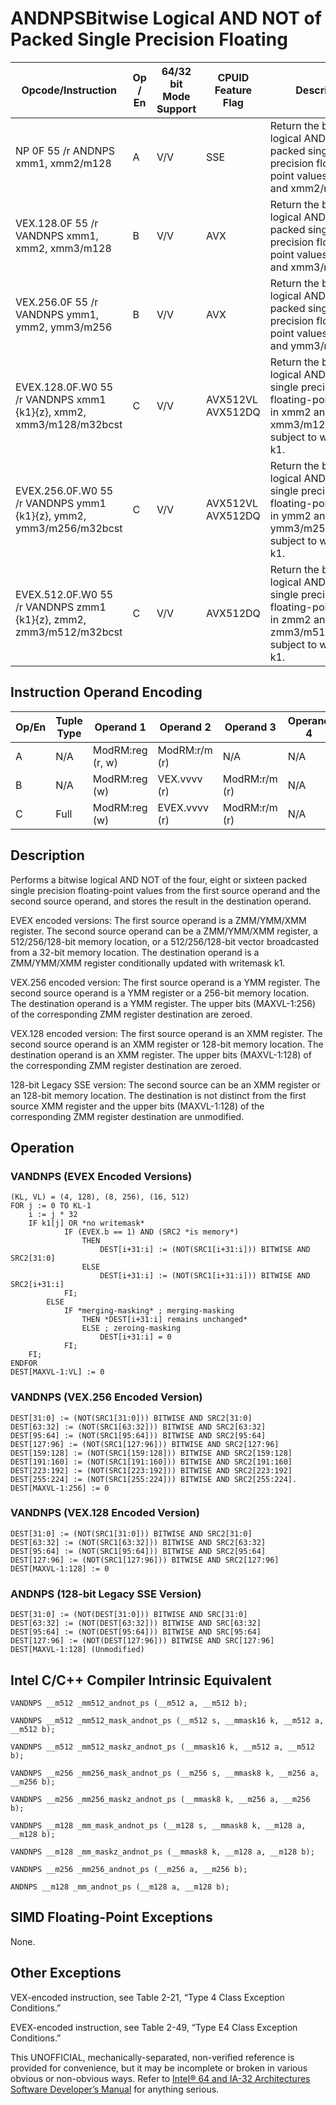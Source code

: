 # ANDNPS**Bitwise Logical AND NOT of Packed Single Precision Floating**

| Opcode/Instruction                                                 | Op / En | 64/32 bit Mode Support | CPUID Feature Flag | Description                                                                                                                            |
| ------------------------------------------------------------------ | ------- | ---------------------- | ------------------ | -------------------------------------------------------------------------------------------------------------------------------------- |
| NP 0F 55 /r ANDNPS xmm1, xmm2/m128                                 | A       | V/V                    | SSE                | Return the bitwise logical AND NOT of packed single precision floating-point values in xmm1 and xmm2/mem.                              |
| VEX.128.0F 55 /r VANDNPS xmm1, xmm2, xmm3/m128                     | B       | V/V                    | AVX                | Return the bitwise logical AND NOT of packed single precision floating-point values in xmm2 and xmm3/mem.                              |
| VEX.256.0F 55 /r VANDNPS ymm1, ymm2, ymm3/m256                     | B       | V/V                    | AVX                | Return the bitwise logical AND NOT of packed single precision floating-point values in ymm2 and ymm3/mem.                              |
| EVEX.128.0F.W0 55 /r VANDNPS xmm1 {k1}{z}, xmm2, xmm3/m128/m32bcst | C       | V/V                    | AVX512VL AVX512DQ  | Return the bitwise logical AND of packed single precision floating-point values in xmm2 and xmm3/m128/m32bcst subject to writemask k1. |
| EVEX.256.0F.W0 55 /r VANDNPS ymm1 {k1}{z}, ymm2, ymm3/m256/m32bcst | C       | V/V                    | AVX512VL AVX512DQ  | Return the bitwise logical AND of packed single precision floating-point values in ymm2 and ymm3/m256/m32bcst subject to writemask k1. |
| EVEX.512.0F.W0 55 /r VANDNPS zmm1 {k1}{z}, zmm2, zmm3/m512/m32bcst | C       | V/V                    | AVX512DQ           | Return the bitwise logical AND of packed single precision floating-point values in zmm2 and zmm3/m512/m32bcst subject to writemask k1. |

## Instruction Operand Encoding

| Op/En | Tuple Type | Operand 1        | Operand 2     | Operand 3     | Operand 4 |
| ----- | ---------- | ---------------- | ------------- | ------------- | --------- |
| A     | N/A        | ModRM:reg (r, w) | ModRM:r/m (r) | N/A           | N/A       |
| B     | N/A        | ModRM:reg (w)    | VEX.vvvv (r)  | ModRM:r/m (r) | N/A       |
| C     | Full       | ModRM:reg (w)    | EVEX.vvvv (r) | ModRM:r/m (r) | N/A       |

## Description

Performs a bitwise logical AND NOT of the four, eight or sixteen packed single precision floating-point values from the first source operand and the second source operand, and stores the result in the destination operand.

EVEX encoded versions: The first source operand is a ZMM/YMM/XMM register. The second source operand can be a ZMM/YMM/XMM register, a 512/256/128-bit memory location, or a 512/256/128-bit vector broadcasted from a 32-bit memory location. The destination operand is a ZMM/YMM/XMM register conditionally updated with writemask k1.

VEX.256 encoded version: The first source operand is a YMM register. The second source operand is a YMM register or a 256-bit memory location. The destination operand is a YMM register. The upper bits (MAXVL-1:256) of the corresponding ZMM register destination are zeroed.

VEX.128 encoded version: The first source operand is an XMM register. The second source operand is an XMM register or 128-bit memory location. The destination operand is an XMM register. The upper bits (MAXVL-1:128) of the corresponding ZMM register destination are zeroed.

128-bit Legacy SSE version: The second source can be an XMM register or an 128-bit memory location. The destination is not distinct from the first source XMM register and the upper bits (MAXVL-1:128) of the corresponding ZMM register destination are unmodified.

## Operation

### VANDNPS (EVEX Encoded Versions)

```
(KL, VL) = (4, 128), (8, 256), (16, 512)
FOR j := 0 TO KL-1
    i := j * 32
    IF k1[j] OR *no writemask*
            IF (EVEX.b == 1) AND (SRC2 *is memory*)
                THEN
                    DEST[i+31:i] := (NOT(SRC1[i+31:i])) BITWISE AND SRC2[31:0]
                ELSE
                    DEST[i+31:i] := (NOT(SRC1[i+31:i])) BITWISE AND SRC2[i+31:i]
            FI;
        ELSE
            IF *merging-masking* ; merging-masking
                THEN *DEST[i+31:i] remains unchanged*
                ELSE ; zeroing-masking
                    DEST[i+31:i] = 0
            FI;
    FI;
ENDFOR
DEST[MAXVL-1:VL] := 0

```

### VANDNPS (VEX.256 Encoded Version)

```
DEST[31:0] := (NOT(SRC1[31:0])) BITWISE AND SRC2[31:0]
DEST[63:32] := (NOT(SRC1[63:32])) BITWISE AND SRC2[63:32]
DEST[95:64] := (NOT(SRC1[95:64])) BITWISE AND SRC2[95:64]
DEST[127:96] := (NOT(SRC1[127:96])) BITWISE AND SRC2[127:96]
DEST[159:128] := (NOT(SRC1[159:128])) BITWISE AND SRC2[159:128]
DEST[191:160] := (NOT(SRC1[191:160])) BITWISE AND SRC2[191:160]
DEST[223:192] := (NOT(SRC1[223:192])) BITWISE AND SRC2[223:192]
DEST[255:224] := (NOT(SRC1[255:224])) BITWISE AND SRC2[255:224].
DEST[MAXVL-1:256] := 0

```

### VANDNPS (VEX.128 Encoded Version)

```
DEST[31:0] := (NOT(SRC1[31:0])) BITWISE AND SRC2[31:0]
DEST[63:32] := (NOT(SRC1[63:32])) BITWISE AND SRC2[63:32]
DEST[95:64] := (NOT(SRC1[95:64])) BITWISE AND SRC2[95:64]
DEST[127:96] := (NOT(SRC1[127:96])) BITWISE AND SRC2[127:96]
DEST[MAXVL-1:128] := 0

```

### ANDNPS (128-bit Legacy SSE Version)

```
DEST[31:0] := (NOT(DEST[31:0])) BITWISE AND SRC[31:0]
DEST[63:32] := (NOT(DEST[63:32])) BITWISE AND SRC[63:32]
DEST[95:64] := (NOT(DEST[95:64])) BITWISE AND SRC[95:64]
DEST[127:96] := (NOT(DEST[127:96])) BITWISE AND SRC[127:96]
DEST[MAXVL-1:128] (Unmodified)

```

## Intel C/C++ Compiler Intrinsic Equivalent

```
VANDNPS __m512 _mm512_andnot_ps (__m512 a, __m512 b);

```

```
VANDNPS __m512 _mm512_mask_andnot_ps (__m512 s, __mmask16 k, __m512 a, __m512 b);

```

```
VANDNPS __m512 _mm512_maskz_andnot_ps (__mmask16 k, __m512 a, __m512 b);

```

```
VANDNPS __m256 _mm256_mask_andnot_ps (__m256 s, __mmask8 k, __m256 a, __m256 b);

```

```
VANDNPS __m256 _mm256_maskz_andnot_ps (__mmask8 k, __m256 a, __m256 b);

```

```
VANDNPS __m128 _mm_mask_andnot_ps (__m128 s, __mmask8 k, __m128 a, __m128 b);

```

```
VANDNPS __m128 _mm_maskz_andnot_ps (__mmask8 k, __m128 a, __m128 b);

```

```
VANDNPS __m256 _mm256_andnot_ps (__m256 a, __m256 b);

```

```
ANDNPS __m128 _mm_andnot_ps (__m128 a, __m128 b);

```

## SIMD Floating-Point Exceptions

None.

## Other Exceptions

VEX-encoded instruction, see Table 2-21, “Type 4 Class Exception Conditions.”

EVEX-encoded instruction, see Table 2-49, “Type E4 Class Exception Conditions.”

This UNOFFICIAL, mechanically-separated, non-verified reference is provided for convenience, but it may be
incomplete or broken in various obvious or non-obvious
ways. Refer to [Intel® 64 and IA-32 Architectures Software Developer’s Manual](https://software.intel.com/en-us/download/intel-64-and-ia-32-architectures-sdm-combined-volumes-1-2a-2b-2c-2d-3a-3b-3c-3d-and-4) for anything serious.

